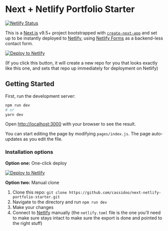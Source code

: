 # Next + Netlify Portfolio Starter

[![Netlify Status](https://api.netlify.com/api/v1/badges/9d73e58f-4104-4db1-93c9-2134a9ffc9e7/deploy-status)](https://app.netlify.com/sites/next-portfolio-starter/deploys)

This is a [Next.js](https://nextjs.org/) v9.5+ project bootstrapped with [`create-next-app`](https://github.com/zeit/next.js/tree/canary/packages/create-next-app) and set up to be instantly deployed to [Netlify](https://url.netlify.com/HJh3LCbjI), using [Netlify Forms](https://url.netlify.app/Sy9bJ38hI) as a backend-less contact form.

[![Deploy to Netlify](https://www.netlify.com/img/deploy/button.svg)](https://app.netlify.com/start/deploy?repository=https://github.com/cassidoo/next-netlify-portfolio-starter&utm_source=github&utm_medium=nextportfoliostarter-cs&utm_campaign=devex)

(If you click this button, it will create a new repo for you that looks exactly like this one, and sets that repo up immediately for deployment on Netlify)

## Getting Started

First, run the development server:

```bash
npm run dev
# or
yarn dev
```

Open [http://localhost:3000](http://localhost:3000) with your browser to see the result.

You can start editing the page by modifying `pages/index.js`. The page auto-updates as you edit the file.

### Installation options

**Option one:** One-click deploy

[![Deploy to Netlify](https://www.netlify.com/img/deploy/button.svg)](https://app.netlify.com/start/deploy?repository=https://github.com/cassidoo/next-netlify-portfolio-starter&utm_source=github&utm_medium=nextportfoliostarter-cs&utm_campaign=devex)

**Option two:** Manual clone

1. Clone this repo: `git clone https://github.com/cassidoo/next-netlify-portfolio-starter.git`
2. Navigate to the directory and run `npm run dev`
3. Make your changes
4. Connect to [Netlify](https://url.netlify.com/HJh3LCbjI) manually (the `netlify.toml` file is the one you'll need to make sure stays intact to make sure the export is done and pointed to the right stuff)
